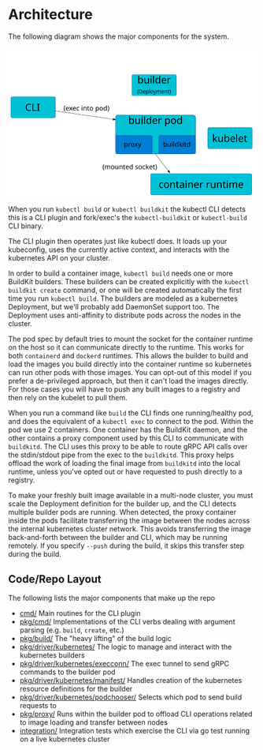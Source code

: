 # Architecture

The following diagram shows the major components for the system.

![Architecture](./architecture.svg)

When you run `kubectl build` or `kubectl buildkit` the kubectl CLI detects this is a CLI plugin and fork/exec's the `kubectl-buildkit` or `kubectl-build` CLI binary.

The CLI plugin then operates just like kubectl does.  It loads up your kubeconfig, uses the currently active context, and interacts with the kubernetes API on your cluster.

In order to build a container image, `kubectl build` needs one or more BuildKit builders. These builders can be created explicitly with the `kubectl buildkit create` command, or one will be created automatically the first time you run `kubectl build`. The builders are modeled as a kubernetes Deployment, but we'll probably add DaemonSet support too.  The Deployment uses anti-affinity to distribute pods across the nodes in the cluster.

The pod spec by default tries to mount the socket for the container runtime on the host so it can communicate directly to the runtime. This works for both `containerd` and `dockerd` runtimes. This allows the builder to build and load the images you build directly into the container runtime so kubernetes can run other pods with those images. You can opt-out of this model if you prefer a de-privileged approach, but then it can't load the images directly. For those cases you will have to push any built images to a registry and then rely on the kubelet to pull them.

When you run a command like `build` the CLI finds one running/healthy pod, and does the equivalent of a `kubectl exec` to connect to the pod.  Within the pod we use 2 containers.  One container has the BuildKit daemon, and the other contains a proxy component used by this CLI to communicate with `buildkitd`. The CLI uses this proxy to be able to route gRPC API calls over the stdin/stdout pipe from the exec to the `buildkitd`.  This proxy helps offload the work of loading the final image from `buildkitd` into the local runtime, unless you've opted out or have requested to push directly to a registry. 

To make your freshly built image available in a multi-node cluster, you must scale the Deployment definition for the builder up, and the CLI detects multiple builder pods are running.  When detected, the proxy container inside the pods facilitate transferring the image between the nodes across the internal kubernetes cluster network.  This avoids transferring the image back-and-forth between the builder and CLI, which may be running remotely.  If you specify `--push` during the build, it skips this transfer step during the build.


## Code/Repo Layout

The following lists the major components that make up the repo

* [cmd/](../cmd/) Main routines for the CLI plugin
* [pkg/cmd/](../pkg/cmd/) Implementations of the CLI verbs dealing with argument parsing (e.g. `build`, `create`, etc.)
* [pkg/build/](../pkg/build/) The "heavy lifting" of the build logic
* [pkg/driver/kubernetes/](../pkg/driver/kubernetes/) The logic to manage and interact with the kubernetes builders
* [pkg/driver/kubernetes/execconn/](../pkg/driver/kubernetes/execconn/) The exec tunnel to send gRPC commands to the builder pod
* [pkg/driver/kubernetes/manifest/](../pkg/driver/kubernetes/manifest/) Handles creation of the kubernetes resource definitions for the builder
* [pkg/driver/kubernetes/podchooser/](../pkg/driver/kubernetes/podchooser/) Selects which pod to send build requests to
* [pkg/proxy/](../pkg/proxy/) Runs within the builder pod to offload CLI operations related to image loading and transfer between nodes
* [integration/](../integration/) Integration tests which exercise the CLI via go test running on a live kubernetes cluster
